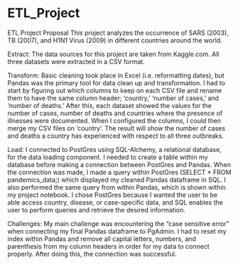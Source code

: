 # ETL_Project
ETL Project Proposal
This project analyzes the occurrence of SARS (2003), TB (2007), and H1N1 Virus (2009) in different countries around the world. 

Extract: The data sources for this project are taken from Kaggle.com. All three datasets were extracted in a CSV format.

Transform: Basic cleaning took place in Excel (i.e. reformatting dates), but Pandas was the primary tool for data clean up and transformation. I had to start by figuring out which columns to keep on each CSV file and rename them to have the same column header; ‘country,’ ‘number of cases,’ and ‘number of deaths.’ After this, each dataset showed the values for the number of cases, number of deaths and countries where the presence of illnesses were documented. When I configured the columns, I could then merge my CSV files on ‘country’. The result will show the number of cases and deaths a country has experienced with respect to all three outbreaks.

Load: I connected to PostGres using SQL-Alchemy, a relational database, for the data loading component. I needed to create a table within my database before making a connection between PostGres and Pandas. When the connection was made, I made a query within PostGres (SELECT * FROM pandemics_data;) which displayed my cleaned Pandas dataframe in SQL. I also performed the same query from within Pandas, which is shown within my project notebook. I chose PostGres because I wanted the user to be able access country, disease, or case-specific data, and SQL enables the user to perform queries and retrieve the desired information.

Challenges: My main challenge was encountering the “case sensitive error” when connecting my final Pandas dataframe to PgAdmin. I had to reset my index within Pandas and remove all capital letters, numbers, and parenthesis from my column headers in order for my data to connect properly. After doing this, the connection was successful.
